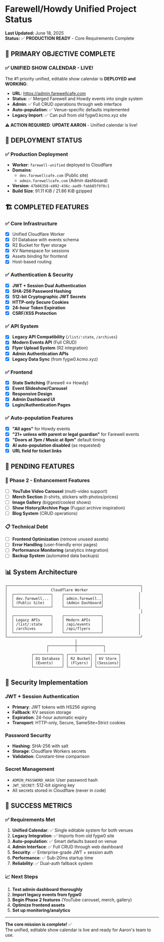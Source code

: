# Farewell/Howdy Unified Project Status

**Last Updated:** June 18, 2025  
**Status:** ✅ **PRODUCTION READY** - Core Requirements Complete

## 🎯 PRIMARY OBJECTIVE COMPLETE

### ✅ **UNIFIED SHOW CALENDAR - LIVE!**
The #1 priority unified, editable show calendar is **DEPLOYED and WORKING**:
- **URL**: https://admin.farewellcafe.com
- **Status**: ✅ Merged Farewell and Howdy events into single system
- **Admin**: ✅ Full CRUD operations through web interface
- **Auto-population**: ✅ Venue-specific defaults implemented
- **Legacy Import**: ✅ Can pull from old fygw0.kcmo.xyz site

**⚠️ ACTION REQUIRED**: **UPDATE AARON** - Unified calendar is live!

## 🚀 DEPLOYMENT STATUS

### ✅ **Production Deployment**
- **Worker**: `farewell-unified` deployed to Cloudflare
- **Domains**: 
  - `dev.farewellcafe.com` (Public site)
  - `admin.farewellcafe.com` (Admin dashboard)
- **Version**: `47b06358-e892-436c-aad9-fabb85f9f8c1`
- **Build Size**: 91.11 KiB / 21.86 KiB gzipped

## 🏗️ COMPLETED FEATURES

### ✅ **Core Infrastructure**
- [x] Unified Cloudflare Worker
- [x] D1 Database with events schema
- [x] R2 Bucket for flyer storage
- [x] KV Namespace for sessions
- [x] Assets binding for frontend
- [x] Host-based routing

### ✅ **Authentication & Security**
- [x] **JWT + Session Dual Authentication**
- [x] **SHA-256 Password Hashing**
- [x] **512-bit Cryptographic JWT Secrets**
- [x] **HTTP-only Secure Cookies**
- [x] **24-hour Token Expiration**
- [x] **CSRF/XSS Protection**

### ✅ **API System**
- [x] **Legacy API Compatibility** (`/list/:state`, `/archives`)
- [x] **Modern Events API** (Full CRUD)
- [x] **Flyer Upload System** (R2 integration)
- [x] **Admin Authentication APIs**
- [x] **Legacy Data Sync** (from fygw0.kcmo.xyz)

### ✅ **Frontend**
- [x] **State Switching** (Farewell ↔ Howdy)
- [x] **Event Slideshow/Carousel**
- [x] **Responsive Design**
- [x] **Admin Dashboard UI**
- [x] **Login/Authentication Pages**

### ✅ **Auto-population Features**
- [x] **"All ages"** for Howdy events
- [x] **"21+ unless with parent or legal guardian"** for Farewell events
- [x] **"Doors at 7pm / Music at 8pm"** default timing
- [x] **AI auto-population disabled** (as requested)
- [x] **URL field for ticket links**

## 🔧 PENDING FEATURES

### 🚧 **Phase 2 - Enhancement Features**
- [ ] **YouTube Video Carousel** (multi-video support)
- [ ] **Merch Section** (t-shirts, stickers with photos/prices)
- [ ] **Image Gallery** (biggest/coolest shows)
- [ ] **Show History/Archive Page** (Fugazi archive inspiration)
- [ ] **Blog System** (CRUD operations)

### 📋 **Technical Debt**
- [ ] **Frontend Optimization** (remove unused assets)
- [ ] **Error Handling** (user-friendly error pages)
- [ ] **Performance Monitoring** (analytics integration)
- [ ] **Backup System** (automated data backups)

## 📊 **System Architecture**

```
┌─────────────────────────────────────────────────────────────┐
│                    Cloudflare Worker                        │
│  ┌─────────────────┐    ┌─────────────────┐                │
│  │ dev.farewell... │    │ admin.farewell..│                │
│  │ (Public Site)   │    │ (Admin Dashboard│                │
│  └─────────────────┘    └─────────────────┘                │
│                                                             │
│  ┌─────────────────┐    ┌─────────────────┐                │
│  │ Legacy APIs     │    │ Modern APIs     │                │
│  │ /list/:state    │    │ /api/events     │                │
│  │ /archives       │    │ /api/flyers     │                │
│  └─────────────────┘    └─────────────────┘                │
└─────────────────────────────────────────────────────────────┘
                                │
                   ┌────────────┼────────────┐
                   │            │            │
            ┌─────────────┐ ┌──────────┐ ┌──────────┐
            │ D1 Database │ │ R2 Bucket│ │ KV Store │
            │ (Events)    │ │ (Flyers) │ │(Sessions)│
            └─────────────┘ └──────────┘ └──────────┘
```

## 🔐 **Security Implementation**

### **JWT + Session Authentication**
- **Primary**: JWT tokens with HS256 signing
- **Fallback**: KV session storage
- **Expiration**: 24-hour automatic expiry
- **Transport**: HTTP-only, Secure, SameSite=Strict cookies

### **Password Security**
- **Hashing**: SHA-256 with salt
- **Storage**: Cloudflare Workers secrets
- **Validation**: Constant-time comparison

### **Secret Management**
- `ADMIN_PASSWORD_HASH`: User password hash
- `JWT_SECRET`: 512-bit signing key
- All secrets stored in Cloudflare (never in code)

## 🎉 **SUCCESS METRICS**

### ✅ **Requirements Met**
1. **Unified Calendar**: ✅ Single editable system for both venues
2. **Legacy Integration**: ✅ Imports from old fygw0 site
3. **Auto-population**: ✅ Smart defaults based on venue
4. **Admin Interface**: ✅ Full CRUD through web dashboard
5. **Security**: ✅ Enterprise-grade JWT + session auth
6. **Performance**: ✅ Sub-20ms startup time
7. **Reliability**: ✅ Dual-auth fallback system

### 📈 **Next Steps**
1. **Test admin dashboard thoroughly**
2. **Import legacy events from fygw0**
3. **Begin Phase 2 features** (YouTube carousel, merch, gallery)
4. **Optimize frontend assets**
5. **Set up monitoring/analytics**

---

**The core mission is complete!** ✅  
The unified, editable show calendar is live and ready for Aaron's team to use.

